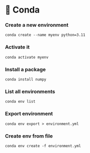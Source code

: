 # 🚀 Conda
### Create a new environment
    conda create --name myenv python=3.11
### Activate it
    conda activate myenv
### Install a package
    conda install numpy
### List all environments
    conda env list
### Export environment
    conda env export > environment.yml
### Create env from file
    conda env create -f environment.yml

